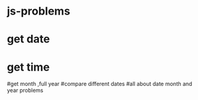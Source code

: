 # js-problems
# get date
# get time 
#get month ,full year
#compare different dates
#all about date month and year problems
